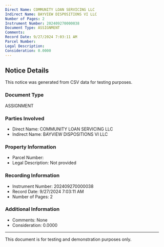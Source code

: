 ```yaml
---
Direct Name: COMMUNITY LOAN SERVICING LLC
Indirect Name: BAYVIEW DISPOSITIONS VI LLC
Number of Pages: 2
Instrument Number: 202409270000038
Document Type: ASSIGNMENT
Comments: 
Record Date: 9/27/2024 7:03:11 AM
Parcel Number: 
Legal Description: 
Consideration: 0.0000
---
```


## Notice Details

This notice was generated from CSV data for testing purposes.

### Document Type
ASSIGNMENT

### Parties Involved
- Direct Name: COMMUNITY LOAN SERVICING LLC
- Indirect Name: BAYVIEW DISPOSITIONS VI LLC

### Property Information
- Parcel Number: 
- Legal Description: Not provided

### Recording Information
- Instrument Number: 202409270000038
- Record Date: 9/27/2024 7:03:11 AM
- Number of Pages: 2

### Additional Information
- Comments: None
- Consideration: 0.0000

---

This document is for testing and demonstration purposes only.
